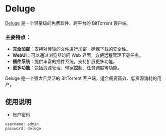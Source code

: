 # Deluge

[Deluge](http://deluge-torrent.org/) 是一个轻量级的免费软件、跨平台的 BitTorrent 客户端。

### 主要特点：

- **完全加密**：支持对传输的文件进行加密，确保下载的安全性。
- **WebUI**：可以通过浏览器访问 Web 界面，方便远程管理下载任务。
- **插件系统**：提供丰富的插件系统，支持扩展更多功能。
- **更多功能**：包括资源管理、带宽控制、任务调度等功能。

Deluge 是一个强大且灵活的 BitTorrent 客户端，适合需要高效、低资源消耗的用户。

## 使用说明

- 账户密码
```
username: admin
password: deluge
```
